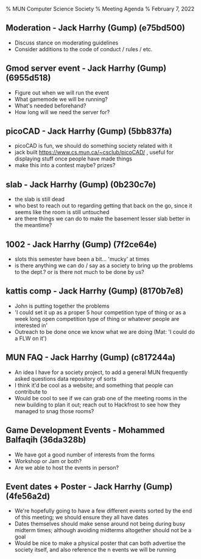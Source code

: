 % MUN Computer Science Society
% Meeting Agenda
% February 7, 2022

## Moderation - Jack Harrhy (Gump) (e75bd500)
- Discuss stance on moderating guidelines
- Consider additions to the code of conduct / rules / etc.

## Gmod server event - Jack Harrhy (Gump) (6955d518)
- Figure out when we will run the event
- What gamemode we will be running?
- What's needed beforehand?
- How long will we need the server for?

## picoCAD - Jack Harrhy (Gump) (5bb837fa)
- picoCAD is fun, we should do something society related with it
- jack built https://www.cs.mun.ca/~csclub/picoCAD/ , useful for displaying stuff once people have made things
- make this into a contest maybe? prizes?

## slab - Jack Harrhy (Gump) (0b230c7e)
- the slab is still dead
- who best to reach out to regarding getting that back on the go, since it seems like the room is still untouched
- are there things we can do to make the basement lesser slab better in the meantime?

## 1002 - Jack Harrhy (Gump) (7f2ce64e)
- slots this semester have been a bit... 'mucky' at times
- is there anything we can do / say as a society to bring up the problems to the dept.? or is there not much to be done by us?

## kattis comp - Jack Harrhy (Gump) (8170b7e8)
- John is putting together the problems
- 'I could set it up as a proper 5 hour competition type of thing or as a week long open competition type of thing or whatever people are interested in'
- Outreach to be done once we know what we are doing (Mat: 'I could do a FLW on it')

## MUN FAQ - Jack Harrhy (Gump) (c817244a)
- An idea I have for a society project, to add a general MUN frequently asked questions data repository of sorts
- I think it'd be cool as a website; and something that people can contribute to
- Would be cool to see if we can grab one of the meeting rooms in the new building to plan it out; reach out to Hackfrost to see how they managed to snag those rooms?

## Game Development Events - Mohammed Balfaqih (36da328b)
- We have got a good number of interests from the forms
- Workshop or Jam or both?
- Are we able to host the events in person?

## Event dates + Poster - Jack Harrhy (Gump) (4fe56a2d)
- We're hopefully going to have a few different events sorted by the end of this meeting; we should ensure they all have dates
- Dates themselves should make sense around not being during busy midterm times; although avoiding midterms altogether should not be a goal
- Would be nice to make a physical poster that can both advertise the society itself, and also reference the n events we will be running

